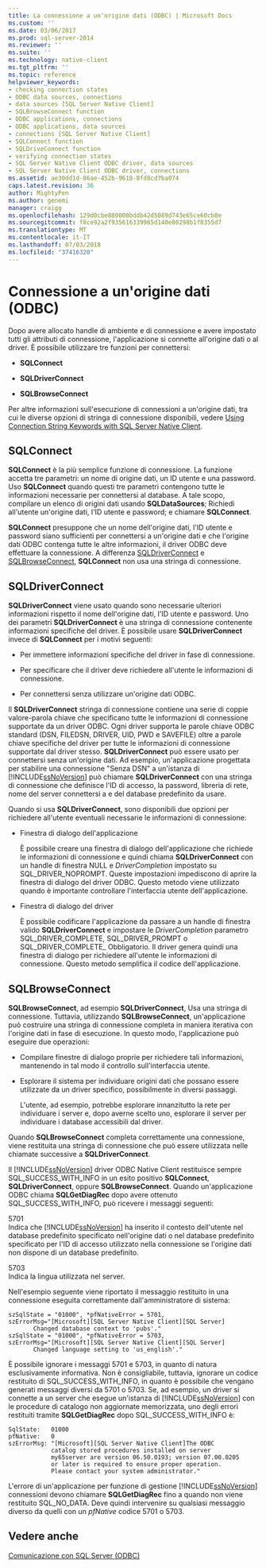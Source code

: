 ```yaml
---
title: La connessione a un'origine dati (ODBC) | Microsoft Docs
ms.custom: ''
ms.date: 03/06/2017
ms.prod: sql-server-2014
ms.reviewer: ''
ms.suite: ''
ms.technology: native-client
ms.tgt_pltfrm: ''
ms.topic: reference
helpviewer_keywords:
- checking connection states
- ODBC data sources, connections
- data sources [SQL Server Native Client]
- SQLBrowseConnect function
- ODBC applications, connections
- ODBC applications, data sources
- connections [SQL Server Native Client]
- SQLConnect function
- SQLDriveConnect function
- verifying connection states
- SQL Server Native Client ODBC driver, data sources
- SQL Server Native Client ODBC driver, connections
ms.assetid: ae30dd1d-06ae-452b-9618-8fd8cd7ba074
caps.latest.revision: 36
author: MightyPen
ms.author: genemi
manager: craigg
ms.openlocfilehash: 129d0cbe880000bddb42d5089d743e65ce60cb0e
ms.sourcegitcommit: f8ce92a2f935616339965d140e00298b1f8355d7
ms.translationtype: MT
ms.contentlocale: it-IT
ms.lasthandoff: 07/03/2018
ms.locfileid: "37416320"
---
```

# <a name="connecting-to-a-data-source-odbc"></a>Connessione a un'origine dati (ODBC)
  Dopo avere allocato handle di ambiente e di connessione e avere impostato tutti gli attributi di connessione, l'applicazione si connette all'origine dati o al driver. È possibile utilizzare tre funzioni per connettersi:  
  
-   **SQLConnect**  
  
-   **SQLDriverConnect**  
  
-   **SQLBrowseConnect**  
  
 Per altre informazioni sull'esecuzione di connessioni a un'origine dati, tra cui le diverse opzioni di stringa di connessione disponibili, vedere [Using Connection String Keywords with SQL Server Native Client](../native-client/applications/using-connection-string-keywords-with-sql-server-native-client.md).  
  
## <a name="sqlconnect"></a>SQLConnect  
 **SQLConnect** è la più semplice funzione di connessione. La funzione accetta tre parametri: un nome di origine dati, un ID utente e una password. Uso **SQLConnect** quando questi tre parametri contengono tutte le informazioni necessarie per connettersi al database. A tale scopo, compilare un elenco di origini dati usando **SQLDataSources**; Richiedi all'utente un'origine dati, l'ID utente e password; e chiamare **SQLConnect**.  
  
 **SQLConnect** presuppone che un nome dell'origine dati, l'ID utente e password siano sufficienti per connettersi a un'origine dati e che l'origine dati ODBC contenga tutte le altre informazioni, il driver ODBC deve effettuare la connessione. A differenza [SQLDriverConnect](../native-client-odbc-api/sqldriverconnect.md) e [SQLBrowseConnect](../native-client-odbc-api/sqlbrowseconnect.md), **SQLConnect** non usa una stringa di connessione.  
  
## <a name="sqldriverconnect"></a>SQLDriverConnect  
 **SQLDriverConnect** viene usato quando sono necessarie ulteriori informazioni rispetto il nome dell'origine dati, l'ID utente e password. Uno dei parametri **SQLDriverConnect** è una stringa di connessione contenente informazioni specifiche del driver. È possibile usare **SQLDriverConnect** invece di **SQLConnect** per i motivi seguenti:  
  
-   Per immettere informazioni specifiche del driver in fase di connessione.  
  
-   Per specificare che il driver deve richiedere all'utente le informazioni di connessione.  
  
-   Per connettersi senza utilizzare un'origine dati ODBC.  
  
 Il **SQLDriverConnect** stringa di connessione contiene una serie di coppie valore-parola chiave che specificano tutte le informazioni di connessione supportate da un driver ODBC. Ogni driver supporta le parole chiave ODBC standard (DSN, FILEDSN, DRIVER, UID, PWD e SAVEFILE) oltre a parole chiave specifiche del driver per tutte le informazioni di connessione supportate dal driver stesso. **SQLDriverConnect** può essere usato per connettersi senza un'origine dati. Ad esempio, un'applicazione progettata per stabilire una connessione "Senza DSN" a un'istanza di [!INCLUDE[ssNoVersion](../../includes/ssnoversion-md.md)] può chiamare **SQLDriverConnect** con una stringa di connessione che definisce l'ID di accesso, la password, libreria di rete, nome del server connettersi a e del database predefinito da usare.  
  
 Quando si usa **SQLDriverConnect**, sono disponibili due opzioni per richiedere all'utente eventuali necessarie le informazioni di connessione:  
  
-   Finestra di dialogo dell'applicazione  
  
     È possibile creare una finestra di dialogo dell'applicazione che richiede le informazioni di connessione e quindi chiama **SQLDriverConnect** con un handle di finestra NULL e *DriverCompletion* impostato su SQL_DRIVER_NOPROMPT. Queste impostazioni impediscono di aprire la finestra di dialogo del driver ODBC. Questo metodo viene utilizzato quando è importante controllare l'interfaccia utente dell'applicazione.  
  
-   Finestra di dialogo del driver  
  
     È possibile codificare l'applicazione da passare a un handle di finestra valido **SQLDriverConnect** e impostare le *DriverCompletion* parametro SQL_DRIVER_COMPLETE, SQL_DRIVER_PROMPT o SQL_DRIVER_COMPLETE_ Obbligatorio. Il driver genera quindi una finestra di dialogo per richiedere all'utente le informazioni di connessione. Questo metodo semplifica il codice dell'applicazione.  
  
## <a name="sqlbrowseconnect"></a>SQLBrowseConnect  
 **SQLBrowseConnect**, ad esempio **SQLDriverConnect**, Usa una stringa di connessione. Tuttavia, utilizzando **SQLBrowseConnect**, un'applicazione può costruire una stringa di connessione completa in maniera iterativa con l'origine dati in fase di esecuzione. In questo modo, l'applicazione può eseguire due operazioni:  
  
-   Compilare finestre di dialogo proprie per richiedere tali informazioni, mantenendo in tal modo il controllo sull'interfaccia utente.  
  
-   Esplorare il sistema per individuare origini dati che possano essere utilizzate da un driver specifico, possibilmente in diversi passaggi.  
  
     L'utente, ad esempio, potrebbe esplorare innanzitutto la rete per individuare i server e, dopo averne scelto uno, esplorare il server per individuare i database accessibili dal driver.  
  
 Quando **SQLBrowseConnect** completa correttamente una connessione, viene restituita una stringa di connessione che può essere utilizzata nelle chiamate successive a **SQLDriverConnect**.  
  
 Il [!INCLUDE[ssNoVersion](../../includes/ssnoversion-md.md)] driver ODBC Native Client restituisce sempre SQL_SUCCESS_WITH_INFO in un esito positivo **SQLConnect**, **SQLDriverConnect**, oppure **SQLBrowseConnect**. Quando un'applicazione ODBC chiama **SQLGetDiagRec** dopo avere ottenuto SQL_SUCCESS_WITH_INFO, può ricevere i messaggi seguenti:  
  
 5701  
 Indica che [!INCLUDE[ssNoVersion](../../includes/ssnoversion-md.md)] ha inserito il contesto dell'utente nel database predefinito specificato nell'origine dati o nel database predefinito specificato per l'ID di accesso utilizzato nella connessione se l'origine dati non dispone di un database predefinito.  
  
 5703  
 Indica la lingua utilizzata nel server.  
  
 Nell'esempio seguente viene riportato il messaggio restituito in una connessione eseguita correttamente dall'amministratore di sistema:  
  
```  
szSqlState = "01000", *pfNativeError = 5701,  
szErrorMsg="[Microsoft][SQL Server Native Client][SQL Server]  
       Changed database context to 'pubs'."  
szSqlState = "01000", *pfNativeError = 5703,  
szErrorMsg="[Microsoft][SQL Server Native Client][SQL Server]  
       Changed language setting to 'us_english'."  
```  
  
 È possibile ignorare i messaggi 5701 e 5703, in quanto di natura esclusivamente informativa. Non è consigliabile, tuttavia, ignorare un codice restituito di SQL_SUCCESS_WITH_INFO, in quanto è possibile che vengano generati messaggi diversi da 5701 o 5703. Se, ad esempio, un driver si connette a un server che esegue un'istanza di [!INCLUDE[ssNoVersion](../../includes/ssnoversion-md.md)] con le procedure di catalogo non aggiornate memorizzata, uno degli errori restituiti tramite **SQLGetDiagRec** dopo SQL_SUCCESS_WITH_INFO è:  
  
```  
SqlState:   01000  
pfNative:   0  
szErrorMsg: "[Microsoft][SQL Server Native Client]The ODBC  
            catalog stored procedures installed on server  
            my65server are version 06.50.0193; version 07.00.0205  
            or later is required to ensure proper operation.  
            Please contact your system administrator."  
```  
  
 L'errore di un'applicazione per funzione di gestione [!INCLUDE[ssNoVersion](../../includes/ssnoversion-md.md)] connessioni devono chiamare **SQLGetDiagRec** fino a quando non viene restituito SQL_NO_DATA. Deve quindi intervenire su qualsiasi messaggio diverso da quelli con un *pfNative* codice 5701 o 5703.  
  
## <a name="see-also"></a>Vedere anche  
 [Comunicazione con SQL Server &#40;ODBC&#41;](communicating-with-sql-server-odbc.md)  
  
  
